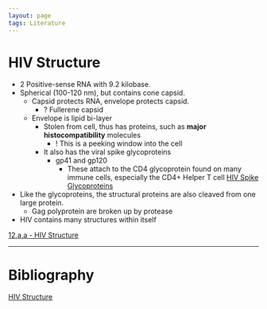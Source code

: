 ```yaml
---
layout: page
tags: Literature  
---
```


# HIV Structure

- 2 Positive-sense RNA with 9.2 kilobase. 
- Spherical (100-120 nm), but contains cone capsid.
	- Capsid protects RNA, envelope protects capsid.
		- ? Fullerene capsid
	- Envelope is lipid bi-layer
		- Stolen from cell, thus has proteins, such as **major histocompatibility** molecules
			- ! This is a peeking window into the cell
		- It also has the viral spike glycoproteins
			- gp41 and gp120
				- These attach to the CD4 glycoprotein found on many immune cells, especially the CD4+ Helper T cell [HIV Spike Glycoproteins](HIV%20Spike%20Glycoproteins.md)
- Like the glycoproteins, the structural proteins are also cleaved from one large protein.
	- Gag polyprotein are broken up by protease
- HIV contains many structures within itself

[12,a,a - HIV Structure](../3%20Permanent%20Notes/12,a,a%20-%20HIV%20Structure.md)

---

# Bibliography

[HIV Structure](../4%20Citation%20Notes/HIV%20Structure.md)